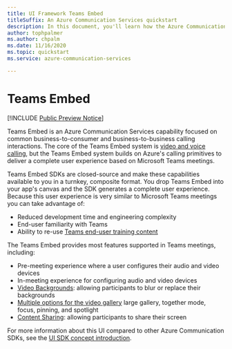 ```yaml
---
title: UI Framework Teams Embed
titleSuffix: An Azure Communication Services quickstart
description: In this document, you'll learn how the Azure Communication Services UI Framework Teams Embed capability can be used to build turnkey calling experiences.
author: tophpalmer
ms.author: chpalm
ms.date: 11/16/2020
ms.topic: quickstart
ms.service: azure-communication-services

---
```


# Teams Embed

[!INCLUDE [Public Preview Notice](../../includes/private-preview-include.md)]


Teams Embed is an Azure Communication Services capability focused on common business-to-consumer and business-to-business calling interactions. The core of the Teams Embed system is [video and voice calling](../voice-video-calling/calling-sdk-features.md), but the Teams Embed system builds on Azure's calling primitives to deliver a complete user experience based on Microsoft Teams meetings.

Teams Embed SDKs are closed-source and make these capabilities available to you in a turnkey, composite format. You drop Teams Embed into your app's canvas and the SDK generates a complete user experience. Because this user experience is very similar to Microsoft Teams meetings you can take advantage of:

- Reduced development time and engineering complexity
- End-user familiarity with Teams
- Ability to re-use [Teams end-user training content](https://support.microsoft.com/office/meetings-in-teams-e0b0ae21-53ee-4462-a50d-ca9b9e217b67)

The Teams Embed provides most features supported in Teams meetings, including:

- Pre-meeting experience where a user configures their audio and video devices
- In-meeting experience for configuring audio and video devices
- [Video Backgrounds](https://support.microsoft.com/office/change-your-background-for-a-teams-meeting-f77a2381-443a-499d-825e-509a140f4780): allowing participants to blur or replace their backgrounds
- [Multiple options for the video gallery](https://support.microsoft.com/office/using-video-in-microsoft-teams-3647fc29-7b92-4c26-8c2d-8a596904cdae) large gallery, together mode, focus, pinning, and spotlight
- [Content Sharing](https://support.microsoft.comoffice/share-content-in-a-meeting-in-teams-fcc2bf59-aecd-4481-8f99-ce55dd836ce8#ID0EABAAA=Mobile): allowing participants to share their screen

For more information about this UI compared to other Azure Communication SDKs, see the [UI SDK concept introduction](ui-sdk-overview.md). 
